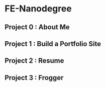# FE-Nanodegree

## Project 0 : About Me

## Project 1 : Build a Portfolio Site

## Project 2 : Resume

## Project 3 : Frogger
